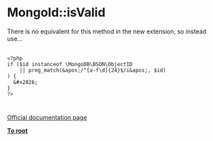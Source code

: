 # MongoId::isValid



There is no equivalent for this method in the new extension, so instead use&#x2026;<br><br>

```
<?php
if ($id instanceof \MongoDB\BSON\ObjectID
    || preg_match(&apos;/^[a-f\d]{24}$/i&apos;, $id)
) {
  &#x2026;
}
?>
```
  

#

[Official documentation page](https://www.php.net/manual/en/mongoid.isvalid.php)

**[To root](/README.md)**
